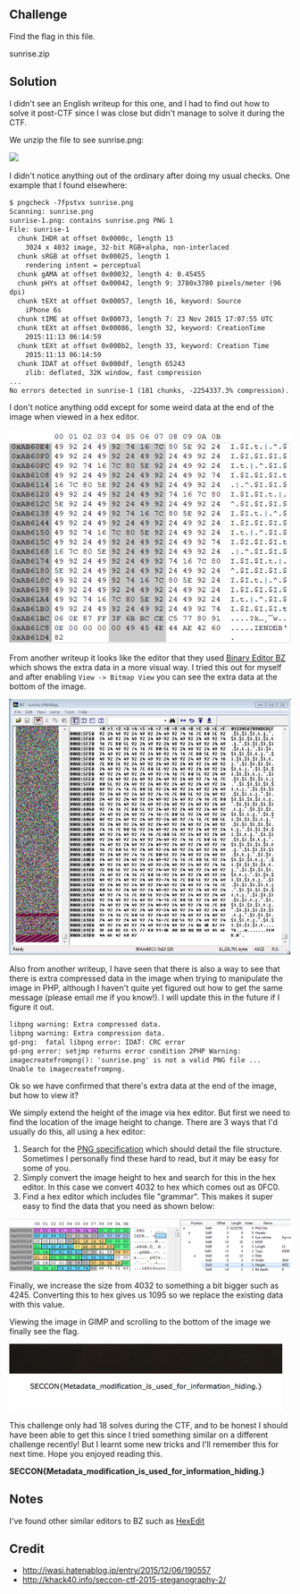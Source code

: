 ## Challenge

Find the flag in this file.

sunrise.zip

## Solution

I didn't see an English writeup for this one, and I had to find out how to solve it post-CTF since I was close but didn't manage to solve it during the CTF.

We unzip the file to see sunrise.png:

![](sunrise.png)

I didn't notice anything out of the ordinary after doing my usual checks. One example that I found elsewhere:

```
$ pngcheck -7fpstvx sunrise.png
Scanning: sunrise.png
sunrise-1.png: contains sunrise.png PNG 1
File: sunrise-1
  chunk IHDR at offset 0x0000c, length 13
    3024 x 4032 image, 32-bit RGB+alpha, non-interlaced
  chunk sRGB at offset 0x00025, length 1
    rendering intent = perceptual
  chunk gAMA at offset 0x00032, length 4: 0.45455
  chunk pHYs at offset 0x00042, length 9: 3780x3780 pixels/meter (96 dpi)
  chunk tEXt at offset 0x00057, length 16, keyword: Source
    iPhone 6s
  chunk tIME at offset 0x00073, length 7: 23 Nov 2015 17:07:55 UTC
  chunk tEXt at offset 0x00086, length 32, keyword: CreationTime
    2015:11:13 06:14:59
  chunk tEXt at offset 0x000b2, length 33, keyword: Creation Time
    2015:11:13 06:14:59
  chunk IDAT at offset 0x000df, length 65243
    zlib: deflated, 32K window, fast compression
...
No errors detected in sunrise-1 (181 chunks, -2254337.3% compression).
```

I don't notice anything odd except for some weird data at the end of the image when viewed in a hex editor.

![](extra_data.png)

From another writeup it looks like the editor that they used [Binary Editor BZ](http://www.forest.impress.co.jp/library/software/binaryeditbz/) which shows the extra data in a more visual way. I tried this out for myself and after enabling `View -> Bitmap View` you can see the extra data at the bottom of the image.

![](bz_bitmap_view.png)

Also from another writeup, I have seen that there is also a way to see that there is extra compressed data in the image when trying to manipulate the image in PHP, although I haven't quite yet figured out how to get the same message (please email me if you know!). I will update this in the future if I figure it out.

```
libpng warning: Extra compressed data.
libpng warning: Extra compression data.
gd-png:  fatal libpng error: IDAT: CRC error
gd-png error: setjmp returns error condition 2PHP Warning:  imagecreatefrompng(): 'sunrise.png' is not a valid PNG file ...
Unable to imagecreatefrompng.
```

Ok so we have confirmed that there's extra data at the end of the image, but how to view it?

We simply extend the height of the image via hex editor. But first we need to find the location of the image height to change. There are 3 ways that I'd usually do this, all using a hex editor:

1. Search for the [PNG specification](http://www.libpng.org/pub/png/spec/1.2/PNG-Structure.html) which should detail the file structure. Sometimes I personally find these hard to read, but it may be easy for some of you.
2. Simply convert the image height to hex and search for this in the hex editor. In this case we convert 4032 to hex which comes out as 0FC0.
3. Find a hex editor which includes file "grammar". This makes it super easy to find the data that you need as shown below:

![](grammar.png)

Finally, we increase the size from 4032 to something a bit bigger such as 4245. Converting this to hex gives us 1095 so we replace the existing data with this value.

Viewing the image in GIMP and scrolling to the bottom of the image we finally see the flag.

![](flag.png)

This challenge only had 18 solves during the CTF, and to be honest I should have been able to get this since I tried something similar on a different challenge recently! But I learnt some new tricks and I'll remember this for next time. Hope you enjoyed reading this.

**SECCON{Metadata_modification_is_used_for_information_hiding.}**

## Notes

I've found other similar editors to BZ such as [HexEdit](http://www.codeproject.com/Articles/135474/HexEdit-Window-Binary-File-Editor)

## Credit

- http://iwasi.hatenablog.jp/entry/2015/12/06/190557
- http://khack40.info/seccon-ctf-2015-steganography-2/
